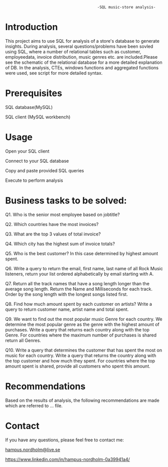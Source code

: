 
                                             -SQL music-store analysis-

# Introduction

This project aims to use SQL for analysis of a store's database to generate insights. During analysis, several questions/problems have been sovled using SQL, where a number of relational tables such as customer, employeedata, invoice distribution, music genres etc. are included.Please see the schematic of the relational database for a more detailed explanation of DB. In the analysis, CTEs, windows functions and aggregated functions were used, see script for more detailed syntax.

# Prerequisites

SQL database(MySQL)

SQL client (MySQL workbench)

# Usage 
Open your SQL client

Connect to your SQL database 

Copy and paste provided SQL queries 

Execute to perform analysis 

# Business tasks to be solved: 

Q1. Who is the senior most employee based on jobtitle? 

Q2. Which countries have the most invoices?

Q3. What are the top 3 values of total invoice?

Q4. Which city has the highest sum of invoice totals?

Q5. Who is the best customer? In this case determined by highest amount spent.

Q6. Write a query to return the email, first name, last name of all Rock Music listeners, 
    return your list ordered alphabetically by email starting with A.
    
Q7. Return all the track names that have a song length longer than the average song length. 
    Return the Name and Milliseconds for each track. Order by the song length with the longest songs listed first.
    
Q8. Find how much amount spent by each customer on artists? 
    Write a query to return customer name, artist name and total spent.
    
Q9. We want to find out the most popular music Genre for each country. We determine the most popular genre as the genre 
    with the highest amount of purchases. Write a query that returns each country along with the top Genre. For countries 
    where the maximum number of purchases is shared return all Genres.

Q10. Write a query that determines the customer that has spent the most on music for each country. 
     Write a query that returns the country along with the top customer and how much they spent. 
     For countries where the top amount spent is shared, provide all customers who spent this amount.

# Recommendations 
Based on the results of analysis, the following recommendations are made which are referred to ... file. 

# Contact 
If you have any questions, please feel free to contact me:

hampus.nordholm@live.se

https://www.linkedin.com/in/hampus-nordholm-0a39941a4/


